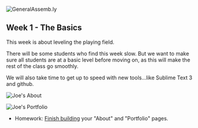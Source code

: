 ![GeneralAssemb.ly](https://github.com/generalassembly/ga-ruby-on-rails-for-devs/raw/master/images/ga.png "GeneralAssemb.ly")

## Week 1 - The Basics

This week is about leveling the playing field. 

There will be some students who find this week slow. But we want to make sure all students are at a basic level before moving on, as this will make the rest of the class go smoothly. 

We will also take time to get up to speed with new tools...like Sublime Text 3 and github.

![Joe's About](Assignment/solution/images/about_me_deliverable.png)

![Joe's Portfolio](Assignment/solution/images/portfolio_deliverable.png)

* Homework: [Finish building](Assignment/README.md) your "About" and "Portfolio" pages.  
